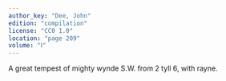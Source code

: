 ```yaml
---
author_key: "Dee, John"
edition: "compilation"
license: "CC0 1.0"
location: "page 209"
volume: "Ⅰ"
---
```

A great tempest of mighty wynde S.W. from 2 tyll 6, with rayne.
